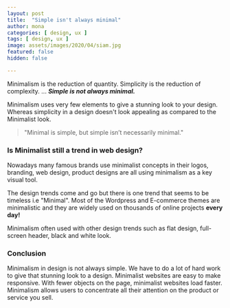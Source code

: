 ```yaml
---
layout: post
title:  "Simple isn't always minimal"
author: mona
categories: [ design, ux ]
tags: [ design, ux ]
image: assets/images/2020/04/siam.jpg
featured: false
hidden: false

---
```



Minimalism is the reduction of quantity. Simplicity is the reduction of complexity. ... ***Simple is not always minimal.***

Minimalism uses very few elements to give a stunning look to your design. Whereas simplicity in a design doesn't look appealing as compared to the Minimalist look.

>"Minimal is simple, but simple isn’t necessarily minimal."


### Is Minimalist still a trend in web design?

Nowadays many famous brands use minimalist concepts in their logos, branding, web design, product designs are all using minimalism as a key visual tool.

The design trends come and go but there is one trend that seems to be timeless i.e "Minimal". Most of the Wordpress and E-commerce themes are minimalistic and they are widely used on thousands of online projects **every day!**

Minimalism often used with other design trends such as flat design, full-screen header, black and white look.


### Conclusion

Minimalism in design is not always simple. We have to do a lot of hard work to give that stunning look to a design. Minimalist websites are easy to make responsive. With fewer objects on the page, minimalist websites load faster. Minimalism allows users to concentrate all their attention on the product or service you sell.





